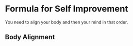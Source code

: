 # Formula for Self Improvement

You need to align your body and then your mind in that order.

## Body Alignment